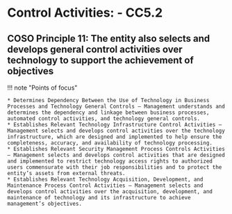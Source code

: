 #  Control Activities: - CC5.2

## COSO Principle 11: The entity also selects and develops general control activities over technology to support the achievement of objectives

!!! note "Points of focus"

    * Determines Dependency Between the Use of Technology in Business Processes and Technology General Controls — Management understands and determines the dependency and linkage between business processes, automated control activities, and technology general controls.
    * Establishes Relevant Technology Infrastructure Control Activities — Management selects and develops control activities over the technology infrastructure, which are designed and implemented to help ensure the completeness, accuracy, and availability of technology processing.
    * Establishes Relevant Security Management Process Controls Activities — Management selects and develops control activities that are designed and implemented to restrict technology access rights to authorized users commensurate with their job responsibilities and to protect the entity’s assets from external threats.
    * Establishes Relevant Technology Acquisition, Development, and Maintenance Process Control Activities — Management selects and develops control activities over the acquisition, development, and maintenance of technology and its infrastructure to achieve management’s objectives.
